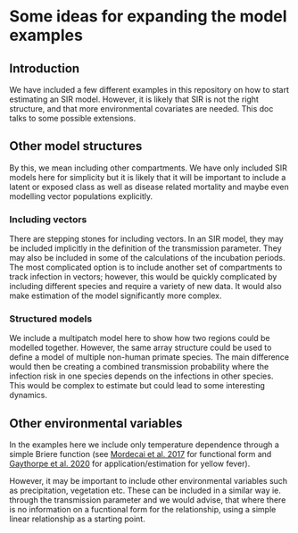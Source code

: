 # Some ideas for expanding the model examples 

## Introduction

We have included a few different examples in this repository on how to start estimating an SIR model. However, it is likely that SIR is not the right structure, and that more environmental covariates are needed. This doc talks to some possible extensions.

## Other model structures

By this, we mean including other compartments. We have only included SIR models here for simplicity but it is likely that it will be important to include a latent or exposed class as well as disease related mortality and maybe even modelling vector populations explicitly. 

### Including vectors

There are stepping stones for including vectors. In an SIR model, they may be included implicitly in the definition of the transmission parameter. They may also be included in some of the calculations of the incubation periods. The most complicated option is to include another set of compartments to track infection in vectors; however, this would be quickly complicated by including different species and require a variety of new data. It would also make estimation of the model significantly more complex.

### Structured models

We include a multipatch model here to show how two regions could be modelled together. However, the same array structure could be used to define a model of multiple non-human primate species. The main difference would then be creating a combined transmission probability where the infection risk in one species depends on the infections in other species. This would be complex to estimate but could lead to some interesting dynamics.

## Other environmental variables

In the examples here we include only temperature dependence through a simple Briere function (see [Mordecai et al. 2017](https://journals.plos.org/plosntds/article?id=10.1371/journal.pntd.0005568) for functional form and [Gaythorpe et al. 2020](https://elifesciences.org/articles/55619) for application/estimation for yellow fever).

However, it may be important to include other environmental variables such as precipitation, vegetation etc. These can be included in a similar way ie. through the transmission parameter and we would advise, that where there is no information on a fucntional form for the relationship, using a simple linear relationship as a starting point.

